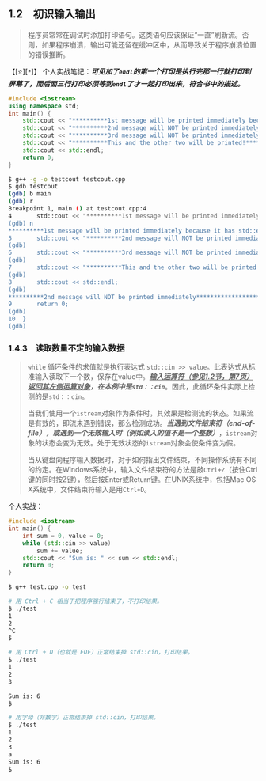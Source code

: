 
## 1.2　初识输入输出

> 程序员常常在调试时添加打印语句。这类语句应该保证“一直”刷新流。否则，如果程序崩溃，输出可能还留在缓冲区中，从而导致关于程序崩溃位置的错误推断。

【[:star:][`*`]】 个人实战笔记：***可见加了`endl`的第一个打印是执行完那一行就打印到屏幕了，而后面三行打印必须等到`endl`了才一起打印出来，符合书中的描述。***
```cpp
#include <iostream>
using namespace std;
int main() {
    std::cout << "**********1st message will be printed immediately because it has std::endl**********" << std::endl;
    std::cout << "**********2nd message will NOT be printed immediately**********";
    std::cout << "**********3rd message will NOT be printed immediately**********";
    std::cout << "**********This and the other two will be printed!**********";
    std::cout << std::endl;
    return 0;
}
```
```sh
$ g++ -g -o testcout testcout.cpp
$ gdb testcout
(gdb) b main
(gdb) r
Breakpoint 1, main () at testcout.cpp:4
4	    std::cout << "**********1st message will be printed immediately because it has std::endl**********" << std::endl;
(gdb) n
**********1st message will be printed immediately because it has std::endl**********
5	    std::cout << "**********2nd message will NOT be printed immediately**********";
(gdb)
6	    std::cout << "**********3rd message will NOT be printed immediately**********";
(gdb)
7	    std::cout << "**********This and the other two will be printed!**********";
(gdb)
8	    std::cout << std::endl;
(gdb)
**********2nd message will NOT be printed immediately********************3rd message will NOT be printed immediately********************This and the other two will be printed!**********
9	    return 0;
(gdb)
10	}
(gdb)
```

### 1.4.3　读取数量不定的输入数据

> `while` 循环条件的求值就是执行表达式 `std::cin >> value`。此表达式从标准输入读取下一个数，保存在value中。***<ins>输入运算符（参见1.2节，第7页）返回其左侧运算对象</ins>，在本例中是`std：：cin`***。因此，此循环条件实际上检测的是`std：：cin`。
> 
> 当我们使用一个`istream`对象作为条件时，其效果是检测流的状态。如果流是有效的，即流未遇到错误，那么检测成功。***当遇到文件结束符（end-of-file），或遇到一个无效输入时（例如读入的值不是一个整数）***，`istream`对象的状态会变为无效。处于无效状态的`istream`对象会使条件变为假。
> 
> 当从键盘向程序输入数据时，对于如何指出文件结束，不同操作系统有不同的约定。在Windows系统中，输入文件结束符的方法是敲`Ctrl+Z`（按住Ctrl键的同时按Z键），然后按Enter或Return键。在UNIX系统中，包括Mac OS X系统中，文件结束符输入是用`Ctrl+D`。

个人实战：
```cpp
#include <iostream>
int main() {
    int sum = 0, value = 0;
    while (std::cin >> value)
        sum += value;
    std::cout << "Sum is: " << sum << std::endl;
    return 0;
}
```
```sh
$ g++ test.cpp -o test 

# 用 Ctrl + C 相当于把程序强行结束了，不打印结果。
$ ./test 
1
2
^C
$ 

# 用 Ctrl + D（也就是 EOF）正常结束掉 std::cin，打印结果。 
$ ./test 
1
2
3

Sum is: 6
$ 

# 用字母（非数字）正常结束掉 std::cin，打印结果。
$ ./test 
1
2
3
a
Sum is: 6
$ 
```
